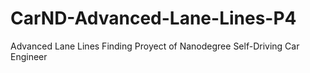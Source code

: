 # CarND-Advanced-Lane-Lines-P4
Advanced Lane Lines Finding  Proyect of Nanodegree Self-Driving Car Engineer
